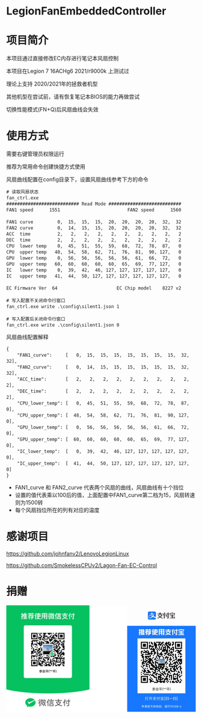 # LegionFanEmbeddedController

# 项目简介
本项目通过直接修改EC内存进行笔记本风扇控制

本项目在Legion 7 16ACHg6 2021/r9000k 上测试过

理论上支持 2020/2021年的拯救者机型

其他机型在尝试前，请有恢复笔记本BIOS的能力再做尝试

切换性能模式(FN+Q)后风扇曲线会失效

# 使用方式
需要右键管理员权限运行

推荐为常用命令创建快捷方式使用

风扇曲线配置在config目录下，设置风扇曲线参考下方的命令
```
# 读取风扇状态
fan_ctrl.exe
########################### Read Mode ###########################
FAN1 speed      1551                         FAN2 speed      1560

FAN1 curve         0,  15,  15,  15,  20,  20,  20,  20,  32,  32
FAN2 curve         0,  14,  15,  15,  20,  20,  20,  20,  32,  32
ACC  time          2,   2,   2,   2,   2,   2,   2,   2,   2,   2
DEC  time          2,   2,   2,   2,   2,   2,   2,   2,   2,   2
CPU  lower temp    0,  45,  51,  55,  59,  68,  72,  78,  87,   0
CPU  upper temp   48,  54,  58,  62,  71,  76,  81,  90, 127,   0
GPU  lower temp    0,  56,  56,  56,  56,  56,  61,  66,  72,   0
GPU  upper temp   60,  60,  60,  60,  60,  65,  69,  77, 127,   0
IC   lower temp    0,  39,  42,  46, 127, 127, 127, 127, 127,   0
IC   upper temp   41,  44,  50, 127, 127, 127, 127, 127, 127,   0

EC Firmware Ver  64                      EC Chip model    8227 v2

# 写入配置不关闭命令行窗口
fan_ctrl.exe write .\config\silent1.json 1

# 写入配置后关闭命令行窗口
fan_ctrl.exe write .\config\silent1.json 0
```

风扇曲线配置解释
```
{
	"FAN1_curve":     [   0,  15,  15,  15,  15,  15,  15,  15,  32,  32],
	"FAN2_curve":     [   0,  14,  15,  15,  15,  15,  15,  15,  32,  32],
	"ACC_time":       [   2,   2,   2,   2,   2,   2,   2,   2,   2,   2],
	"DEC_time":       [   2,   2,   2,   2,   2,   2,   2,   2,   2,   2],
	"CPU_lower_temp": [   0,  45,  51,  55,  59,  68,  72,  78,  87,   0],
	"CPU_upper_temp": [  48,  54,  58,  62,  71,  76,  81,  90, 127,   0],
	"GPU_lower_temp": [   0,  56,  56,  56,  56,  56,  61,  66,  72,   0],
	"GPU_upper_temp": [  60,  60,  60,  60,  60,  65,  69,  77, 127,   0],
	"IC_lower_temp":  [   0,  39,  42,  46, 127, 127, 127, 127, 127,   0],
	"IC_upper_temp":  [  41,  44,  50, 127, 127, 127, 127, 127, 127,   0]
}
```
- FAN1_curve 和 FAN2_curve 代表两个风扇的曲线，风扇曲线有十个挡位
- 设置的值代表乘以100后的值，上面配置中FAN1_curve第二档为15，风扇转速则为1500转
- 每个风扇挡位所在的列有对应的温度

# 感谢项目
https://github.com/johnfanv2/LenovoLegionLinux

https://github.com/SmokelessCPUv2/Lagon-Fan-EC-Control

# 捐赠

<div>
    <img src="assets\donation.png">
</div>